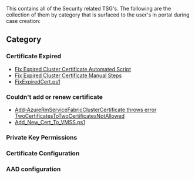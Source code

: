 This contains all of the Security related TSG's.
The following are the collection of them by category that is surfaced to the user's in portal during case creation:

## **Category**
### Certificate Expired
* [Fix Expired Cluster Certificate Automated Script](./Fix%20Expired%20Cluster%20Certificate%20Automated%20Script.md)
* [Fix Expired Cluster Certificate Manual Steps](./Fix%20Expired%20Cluster%20Certificate%20Manual%20Steps.md)
* [FixExpiredCert.ps1](FixExpiredCert.ps1)

### Couldn't add or renew certificate
* [Add-AzureRmServiceFabricClusterCertificate throws error TwoCertificatesToTwoCertificatesNotAllowed](./Add-AzureRmServiceFabricClusterCertificate%20throws%20error%20TwoCertificatesToTwoCertificatesNotAllowed.md)
* [Add_New_Cert_To_VMSS.ps1](./Add_New_Cert_To_VMSS.ps1)

### Private Key Permissions

### Certificate Configuration

### AAD configuration
